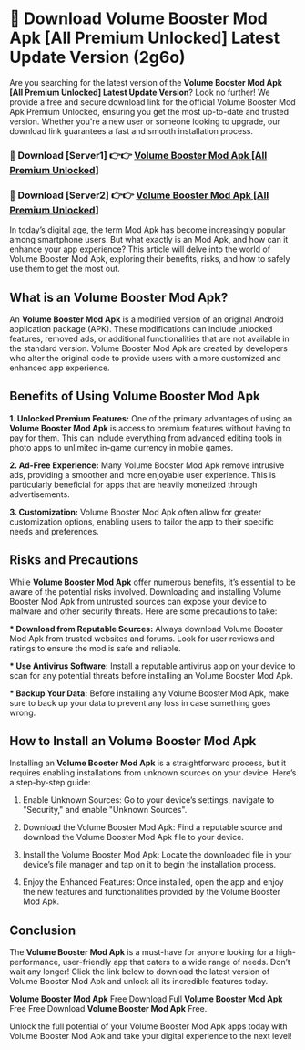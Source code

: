 # 🤖 Download Volume Booster Mod Apk [All Premium Unlocked] Latest Update Version (2g6o)

Are you searching for the latest version of the <strong>Volume Booster Mod Apk [All Premium Unlocked] Latest Update Version</strong>? Look no further! We provide a free and secure download link for the official Volume Booster Mod Apk Premium Unlocked, ensuring you get the most up-to-date and trusted version. Whether you're a new user or someone looking to upgrade, our download link guarantees a fast and smooth installation process.


<h3>📌 Download [Server1] 👉👉 <a href="https://hapymods.com?title=Volume+Booster+Mod+Apk&ref=3B1">Volume Booster Mod Apk [All Premium Unlocked]</a></h3>

<h3>📌 Download [Server2] 👉👉 <a href="https://hapymods.com?title=Volume+Booster+Mod+Apk&ref=3B1">Volume Booster Mod Apk [All Premium Unlocked]</a></h3>


In today’s digital age, the term Mod Apk has become increasingly popular among smartphone users. But what exactly is an Mod Apk, and how can it enhance your app experience? This article will delve into the world of Volume Booster Mod Apk, exploring their benefits, risks, and how to safely use them to get the most out.


<h2>What is an Volume Booster Mod Apk?</h2>

An <strong>Volume Booster Mod Apk</strong> is a modified version of an original Android application package (APK). These modifications can include unlocked features, removed ads, or additional functionalities that are not available in the standard version. Volume Booster Mod Apk are created by developers who alter the original code to provide users with a more customized and enhanced app experience.


<h2>Benefits of Using Volume Booster Mod Apk</h2>

<strong> 1. Unlocked Premium Features:</strong> One of the primary advantages of using an <strong>Volume Booster Mod Apk</strong> is access to premium features without having to pay for them. This can include everything from advanced editing tools in photo apps to unlimited in-game currency in mobile games.

<strong> 2. Ad-Free Experience:</strong> Many Volume Booster Mod Apk remove intrusive ads, providing a smoother and more enjoyable user experience. This is particularly beneficial for apps that are heavily monetized through advertisements.

<strong> 3. Customization:</strong> Volume Booster Mod Apk often allow for greater customization options, enabling users to tailor the app to their specific needs and preferences.


<h2>Risks and Precautions</h2>

While <strong>Volume Booster Mod Apk</strong> offer numerous benefits, it’s essential to be aware of the potential risks involved. Downloading and installing Volume Booster Mod Apk from untrusted sources can expose your device to malware and other security threats. Here are some precautions to take:

<strong> * Download from Reputable Sources:</strong> Always download Volume Booster Mod Apk from trusted websites and forums. Look for user reviews and ratings to ensure the mod is safe and reliable.

<strong> * Use Antivirus Software:</strong> Install a reputable antivirus app on your device to scan for any potential threats before installing an Volume Booster Mod Apk.

<strong> * Backup Your Data:</strong> Before installing any Volume Booster Mod Apk, make sure to back up your data to prevent any loss in case something goes wrong.


<h2>How to Install an Volume Booster Mod Apk</h2>

Installing an <strong>Volume Booster Mod Apk</strong> is a straightforward process, but it requires enabling installations from unknown sources on your device. Here’s a step-by-step guide:

 1. Enable Unknown Sources: Go to your device’s settings, navigate to "Security," and enable "Unknown Sources".

 2. Download the Volume Booster Mod Apk: Find a reputable source and download the Volume Booster Mod Apk file to your device.

 3. Install the Volume Booster Mod Apk: Locate the downloaded file in your device’s file manager and tap on it to begin the installation process.

 4. Enjoy the Enhanced Features: Once installed, open the app and enjoy the new features and functionalities provided by the Volume Booster Mod Apk.


<h2><strong>Conclusion</strong></h2>

The <strong>Volume Booster Mod Apk</strong> is a must-have for anyone looking for a high-performance, user-friendly app that caters to a wide range of needs. Don’t wait any longer! Click the link below to download the latest version of Volume Booster Mod Apk and unlock all its incredible features today.

<strong>Volume Booster Mod Apk</strong> Free Download Full <strong>Volume Booster Mod Apk</strong> Free Free Download <strong>Volume Booster Mod Apk</strong> Free.

Unlock the full potential of your Volume Booster Mod Apk apps today with Volume Booster Mod Apk and take your digital experience to the next level!